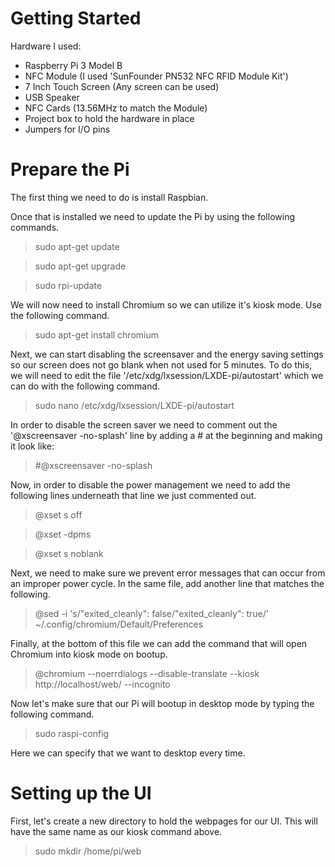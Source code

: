 # Getting Started
Hardware I used:

- Raspberry Pi 3 Model B
- NFC Module (I used 'SunFounder PN532 NFC RFID Module Kit')
- 7 Inch Touch Screen (Any screen can be used)
- USB Speaker
- NFC Cards (13.56MHz to match the Module)
- Project box to hold the hardware in place
- Jumpers for I/O pins

# Prepare the Pi
The first thing we need to do is install Raspbian.

Once that is installed we need to update the Pi by using the following commands.
>sudo apt-get update

>sudo apt-get upgrade

>sudo rpi-update

We will now need to install Chromium so we can utilize it's kiosk mode. Use the following command.
>sudo apt-get install chromium

Next, we can start disabling the screensaver and the energy saving settings so our screen does not go blank when not used for 5 minutes. To do this, we will need to edit the file '/etc/xdg/lxsession/LXDE-pi/autostart' which we can do with the following command.
>sudo nano /etc/xdg/lxsession/LXDE-pi/autostart

In order to disable the screen saver we need to comment out the '@xscreensaver -no-splash' line by adding a # at the beginning and making it look like:
>#@xscreensaver -no-splash

Now, in order to disable the power management we need to add the following lines underneath that line we just commented out.
>@xset s off

>@xset -dpms

>@xset s noblank

Next, we need to make sure we prevent error messages that can occur from an improper power cycle. In the same file, add another line that matches the following.
>@sed -i 's/"exited_cleanly": false/"exited_cleanly": true/' ~/.config/chromium/Default/Preferences

Finally, at the bottom of this file we can add the command that will open Chromium into kiosk mode on bootup.
>@chromium --noerrdialogs --disable-translate --kiosk http://localhost/web/ --incognito

Now let's make sure that our Pi will bootup in desktop mode by typing the following command.
>sudo raspi-config

Here we can specify that we want to desktop every time.

# Setting up the UI
First, let's create a new directory to hold the webpages for our UI. This will have the same name as our kiosk command above.
>sudo mkdir /home/pi/web
